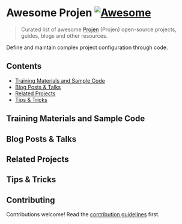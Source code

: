 # Awesome Projen [![Awesome](https://awesome.re/badge.svg)](https://awesome.re)

> Curated list of awesome [Projen](https://github.com/projen/projen) (Projen) open-source projects, guides, blogs and other resources.

Define and maintain complex project configuration through code.

## Contents

- [Training Materials and Sample Code](#training-materials-and-sample-code)
- [Blog Posts & Talks](#blog-posts--talks)
- [Related Projects](#related-projects)
- [Tips & Tricks](#tips--tricks)

## Training Materials and Sample Code

## Blog Posts & Talks

## Related Projects

## Tips & Tricks

## Contributing

Contributions welcome! Read the [contribution guidelines](contributing.md) first.
